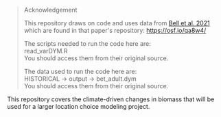 > Acknowledgement
> 
> This repository draws on code and uses data from [Bell et al. 2021](https://doi.org/10.1038/s41893-021-00745-z)
> which are found in that paper's repository: <https://osf.io/qa8w4/>
> 
> The scripts needed to run the code here are:  
> read_varDYM.R  
> You should access them from their original source.
>
> The data used to run the code here are:  
> HISTORICAL -> output -> bet_adult.dym  
> You should access them from their original source.

This repository covers the climate-driven changes in biomass that will be used for a larger location choice
modeling project.  
